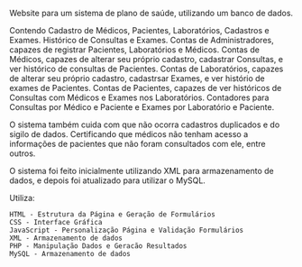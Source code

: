 Website para um sistema de plano de saúde, utilizando um banco de dados.

Contendo Cadastro de Médicos, Pacientes, Laboratórios, Cadastros e Exames.
Histórico de Consultas e Exames.
Contas de Administradores, capazes de registrar Pacientes, Laboratórios e Médicos.
Contas de Médicos, capazes de alterar seu próprio cadastro, cadastrar Consultas, e ver histórico de consultas de Pacientes.
Contas de Laboratórios, capazes de alterar seu próprio cadastro, cadastrsar Exames, e ver histório de exames de Pacientes.
Contas de Pacientes, capazes de ver históricos de Consultas com Médicos e Exames nos Laboratórios.
Contadores para Consultas por Médico e Paciente e Exames por Laboratório e Paciente.

O sistema também cuida com que não ocorra cadastros duplicados e do sigilo de dados. Certificando que médicos não tenham acesso a informações de pacientes que não foram consultados com ele, entre outros.

O sistema foi feito inicialmente utilizando XML para armazenamento de dados, e depois foi atualizado para utilizar o MySQL.

Utiliza:

    HTML - Estrutura da Página e Geração de Formulários
    CSS - Interface Gráfica
    JavaScript - Personalização Página e Validação Formulários
    XML - Armazenamento de dados
    PHP - Manipulação Dados e Geracão Resultados
    MySQL - Armazenamento de dados